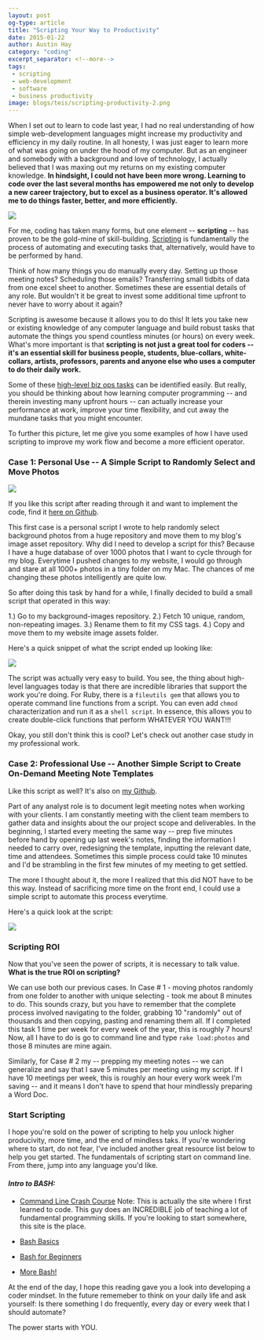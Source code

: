 ```yaml
---
layout: post
og-type: article
title: "Scripting Your Way to Productivity"
date: 2015-01-22
author: Austin Hay
category: "coding"
excerpt_separator: <!--more-->
tags:
 - scripting
 - web-development
 - software
 - business productivity
image: blogs/teis/scripting-productivity-2.png
---
```


When I set out to learn to code last year, I had no real understanding of how simple web-development languages might increase my productivity and efficiency in my daily routine. In all honesty, I was just eager to learn more of what was going on under the hood of my computer. But as an engineer and somebody with a background and love of technology, I actually believed that I was maxing out my returns on my existing computer knowledge. <b>In hindsight, I could not have been more wrong. Learning to code over the last several months has empowered me not only to develop a new career trajectory, but to excel as a business operator. It's allowed me to do things faster, better, and more efficiently.</b> 
<!--more-->

<a href="https://www.google.com/search?q=scripting">
	<img class="imageright" src="/images/blogs/scripting-productivity-4.png">
</a>

For me, coding has taken many forms, but one element -- <b>scripting</b> -- has proven to be the gold-mine of skill-building. [Scripting](http://en.wikipedia.org/wiki/Scripting_language) is fundamentally the process of automating and executing tasks that, alternatively, would have to be performed by hand. 

Think of how many things you do manually every day. Setting up those meeting notes? Scheduling those emails? Transferring small tidbits of data from one excel sheet to another. Sometimes these are essential details of any role. But wouldn't it be great to invest some additional time upfront to never have to worry about it again? 

 Scripting is awesome because it allows you to do this! It lets you take new or existing knowledge of any computer language and build robust tasks that automate the things you spend countless minutes (or hours) on every week. What's more important is that <b> scripting is not just a great tool for coders -- it's an essential skill for business people, students, blue-collars, white-collars, artists, professors, parents and anyone else who uses a computer to do their daily work.</b>

Some of these [high-level biz ops tasks](http://www.eweek.com/c/a/Enterprise-Applications/How-to-Save-Time-and-Money-using-Scripting-Technology) can be identified easily. But really, you should be thinking about how learning computer programming -- and therein investing many upfront hours -- can actually increase your performance at work, improve your time flexibility, and cut away the mundane tasks that you might encounter. 

To further this picture, let me give you some examples of how I have used scripting to improve my work flow and become a more efficient operator.

### <b>Case 1: Personal Use -- A Simple Script to Randomly Select and Move Photos</b> ###

<img class="imageright" src="/images/blogs/scripting-productivity-1.png">

If you like this script after reading through it and want to implement the code, find it [here on Github](https://github.com/AustinHay/jekyll_website/blob/master/assets/tasks/load.rake).

This first case is a personal script I wrote to help randomly select background photos from a huge repository and move them to my blog's image asset repository. Why did I need to develop a script for this? Because I have a huge database of over 1000 photos that I want to cycle through for my blog. Everytime I pushed changes to my website, I would go through and stare at all 1000+ photos in a tiny folder on my Mac. The chances of me changing these photos intelligently are quite low. 

So after doing this task by hand for a while, I finally decided to build a small script that operated in this way:

1.) Go to my background-images repository.
2.) Fetch 10 unique, random, non-repeating images.
3.) Rename them to fit my CSS tags.
4.) Copy and move them to my website image assets folder.

Here's a quick snippet of what the script ended up looking like:

<img class="imageleft-1" src="/images/blogs/scripting-productivity-2.png">

The script was actually very easy to build. You see, the thing about high-level languages today is that there are incredible libraries that support the work you're doing. For Ruby, there is a ```fileutils gem``` that allows you to operate command line functions from a script. You can even add ```chmod``` characterization and run it as a ```shell script```. In essence, this allows you to create double-click functions that perform WHATEVER YOU WANT!!!

Okay, you still don't think this is cool? Let's check out another case study in my professional work.

### <b>Case 2: Professional Use -- Another Simple Script to Create On-Demand Meeting Note Templates</b> ###

Like this script as well? It's also on [my Github](https://github.com/AustinHay/ACN-Meeting-Notes-Generator).

Part of any analyst role is to document legit meeting notes when working with your clients. I am constantly meeting with the client team members to gather data and insights about the our project scope and deliverables. In the beginning, I started every meeting the same way -- prep five minutes before hand by opening up last week's notes, finding the information I needed to carry over, redesigning the template, inputting the relevant date, time and attendees. Sometimes this simple process could take 10 minutes and I'd be strambling in the first few minutes of my meeting to get settled. 

The more I thought about it, the more I realized that this did NOT have to be this way. Instead of sacrificing more time on the front end, I could use a simple script to automate this process everytime. 

Here's a quick look at the script:

<img class="imageleft-1" src="/images/blogs/scripting-productivity-3.png">

### <b>Scripting ROI</b> ###

Now that you've seen the power of scripts, it is necessary to talk value. <b>What is the true ROI on scripting?</b> 

We can use both our previous cases. In Case # 1 - moving photos randomly from one folder to another with unique selecting - took me about 8 minutes to do. This sounds crazy, but you have to remember that the complete process involved navigating to the folder, grabbing 10 "randomly" out of thousands and then copying, pasting and renaming them all. If I completed this task 1 time per week for every week of the year, this is roughly 7 hours! Now, all I have to do is go to command line and type ```rake load:photos``` and those 8 minutes are mine again. 

Similarly, for Case # 2 my -- prepping my meeting notes -- we can generalize and say that I save 5 minutes per meeting using my script. If I have 10 meetings per week, this is roughly an hour every work week I'm saving -- and it means I don't have to spend that hour mindlessly preparing a Word Doc. 

### <b>Start Scripting</b> ###

I hope you're sold on the power of scripting to help you unlock higher producivity, more time, and the end of mindless taks. If you're wondering where to start, do not fear, I've included another great resource list below to help you get started. The fundamentals of scripting start on command line. From there, jump into any language you'd like.


#### <b><i>Intro to BASH:</i></b> ####

* [Command Line Crash Course](http://cli.learncodethehardway.org/book/) Note: This is actually the site where I first learned to code. This guy does an INCREDIBLE job of teaching a lot of fundamental programming skills. If you're looking to start somewhere, this site is the place.

* [Bash Basics](http://tldp.org/HOWTO/Bash-Prog-Intro-HOWTO.html#toc1)
* [Bash for Beginners](http://www.tldp.org/LDP/Bash-Beginners-Guide/html/ß)
* [More Bash!](http://www.codecoffee.com/tipsforlinux/articles2/043.html)

At the end of the day, I hope this reading gave you a look into developing a coder mindset. In the future rememeber to think on your daily life and ask yourself:  Is there something I do frequently, every day or every week that I should automate?

The power starts with YOU.
